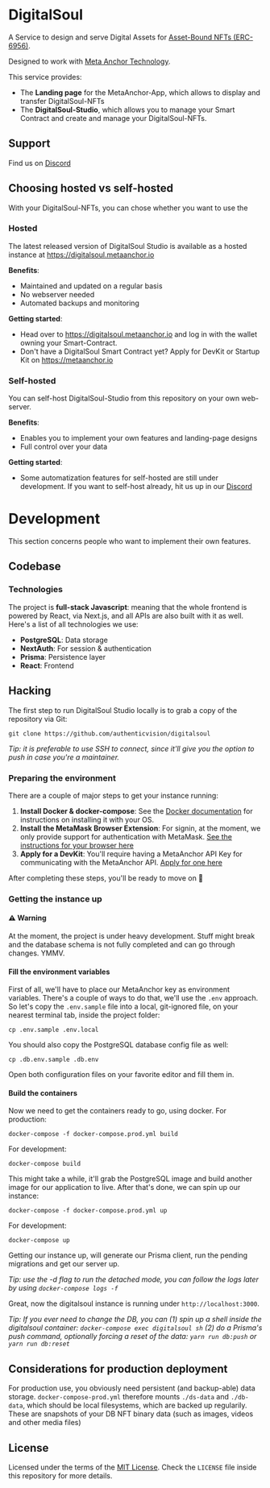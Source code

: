 # DigitalSoul

A Service to design and serve Digital Assets for [Asset-Bound NFTs (ERC-6956)](https://ercs.ethereum.org/ERCS/erc-6956). 

Designed to work with [Meta Anchor Technology](https://metaanchor.io).

This service provides:
- The **Landing page** for the MetaAnchor-App, which allows to display and transfer DigitalSoul-NFTs
- The **DigitalSoul-Studio**, which allows you to manage your Smart Contract and create and manage your DigitalSoul-NFTs. 


## Support

Find us on [Discord](https://discord.com/invite/ddsCeG8Z5d)

## Choosing hosted vs self-hosted
With your DigitalSoul-NFTs, you can chose whether you want to use the 

### Hosted
The latest released version of DigitalSoul Studio is available as a hosted instance at https://digitalsoul.metaanchor.io 

**Benefits**:
- Maintained and updated on a regular basis
- No webserver needed
- Automated backups and monitoring

**Getting started**: 
- Head over to https://digitalsoul.metaanchor.io and log in with the wallet owning your Smart-Contract. 
- Don't have a DigitalSoul Smart Contract yet? Apply for DevKit or Startup Kit on https://metaanchor.io

### Self-hosted
You can self-host DigitalSoul-Studio from this repository on your own web-server.

**Benefits**:
- Enables you to implement your own features and landing-page designs
- Full control over your data

**Getting started**: 
- Some automatization features for self-hosted are still under development. If you want to self-host already, hit us up in our [Discord](https://discord.com/invite/ddsCeG8Z5d)


# Development
This section concerns people who want to implement their own features.

## Codebase

### Technologies

The project is **full-stack Javascript**: meaning that the whole frontend is
powered by React, via Next.js, and all APIs are also built with it as well.
Here's a list of all technologies we use:

- **PostgreSQL**: Data storage
- **NextAuth**: For session & authentication
- **Prisma**: Persistence layer
- **React**: Frontend

## Hacking

The first step to run DigitalSoul Studio locally is to grab a copy of the repository via
Git:

`git clone https://github.com/authenticvision/digitalsoul`

*Tip: it is preferable to use SSH to connect, since it'll give you the option to
push in case you're a maintainer.*

### Preparing the environment

There are a couple of major steps to get your instance running:

1. **Install Docker & docker-compose**: See the [Docker documentation][docker]
   for instructions on installing it with your OS.
2. **Install the MetaMask Browser Extension**: For signin, at the moment, we
   only provide support for authentication with MetaMask. [See the instructions
   for your browser here][metamask]
3. **Apply for a DevKit**: You'll require having a MetaAnchor API Key for
   communicating with the MetaAnchor API. [Apply for one here][devkit]

[docker]: https://docs.docker.com/get-docker
[metamask]: https://metamask.io/download
[devkit]: https://www.authenticvision.com/mac

After completing these steps, you'll be ready to move on 💯

### Getting the instance up

#### **⚠️ Warning**

At the moment, the project is under heavy development. Stuff might break and the
database schema is not fully completed and can go through changes. YMMV.

#### Fill the environment variables

First of all, we'll have to place our MetaAnchor key as environment variables.
There's a couple of ways to do that, we'll use the `.env` approach. So let's
copy the `.env.sample` file into a local, git-ignored file, on your nearest
terminal tab, inside the project folder:

`cp .env.sample .env.local`

You should also copy the PostgreSQL database config file as well:

`cp .db.env.sample .db.env`

Open both configuration files on your favorite editor and fill them in.

#### Build the containers

Now we need to get the containers ready to go, using docker. For production:

`docker-compose -f docker-compose.prod.yml build`

For development:

`docker-compose build`

This might take a while, it'll grab the PostgreSQL image and build another image
for our application to live. After that's done, we can spin up our instance:

`docker-compose -f docker-compose.prod.yml up`

For development:

`docker-compose up`

Getting our instance up, will generate our Prisma client, run the pending
migrations and get our server up.

*Tip: use the -d flag to run the detached mode, you can follow the logs later by
using `docker-compose logs -f`*

Great, now the digitalsoul instance is running under `http://localhost:3000`.

*Tip: If you ever need to change the DB, you can (1) spin up a shell inside the
digitalsoul container: `docker-compose exec digitalsoul sh` (2) do a Prisma's push
command, optionally forcing a reset of the data: `yarn run db:push` or `yarn run
db:reset`*

## Considerations for production deployment
For production use, you obviously need persistent (and backup-able) data storage.
`docker-compose-prod.yml` therefore mounts `./ds-data` and `./db-data`, which should
be local filesystems, which are backed up regularily. These are snapshots of your DB
NFT binary data (such as images, videos and other media files)

## License

Licensed under the terms of the [MIT License][mit]. Check the `LICENSE` file inside this repository for more details.

[mit]: https://opensource.org/license/MIT
